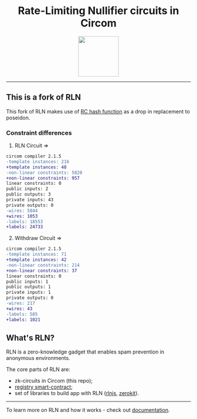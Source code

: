 <h1 align=center>Rate-Limiting Nullifier circuits in Circom</h1>
<p align="center">
    <img src="https://github.com/Rate-Limiting-Nullifier/rln-circuits-v2/workflows/Test/badge.svg" width="110">
</p>

___

## This is a fork of RLN

This fork of RLN makes use of [RC hash function](https://rc-hash.info) as a drop in replacement to poseidon.


### Constraint differences

1. RLN Circuit =>

```diff
circom compiler 2.1.5
-template instances: 216
+template instances: 48
-non-linear constraints: 5820
+non-linear constraints: 957
linear constraints: 0
public inputs: 2
public outputs: 3
private inputs: 43
private outputs: 0
-wires: 5844
+wires: 1053
-labels: 18553
+labels: 24733
```

2. Withdraw Circuit =>

```diff
circom compiler 2.1.5
-template instances: 71
+template instances: 42
-non-linear constraints: 214
+non-linear constraints: 37
linear constraints: 0
public inputs: 1
public outputs: 1
private inputs: 1
private outputs: 0
-wires: 217
+wires: 43
-labels: 585
+labels: 1021
```

## What's RLN?

RLN is a zero-knowledge gadget that enables spam 
prevention in anonymous environments.

The core parts of RLN are:
* zk-circuits in Circom (this repo);
* [registry smart-contract](https://github.com/Rate-Limiting-Nullifier/rln-contract);
* set of libraries to build app with RLN ([rlnjs](https://github.com/Rate-Limiting-Nullifier/rlnjs), [zerokit](https://github.com/vacp2p/zerokit)).

---

To learn more on RLN and how it works - check out [documentation](https://rate-limiting-nullifier.github.io/rln-docs/).
